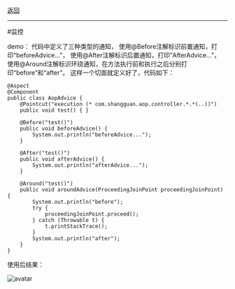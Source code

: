 <p>
<a href="#" onclick="refreshSpringContent('aop')">返回</a>&emsp;&emsp;&emsp;
</p>

---
#监控

demo：
代码中定义了三种类型的通知，
使用@Before注解标识前置通知，打印“beforeAdvice...”，
使用@After注解标识后置通知，打印“AfterAdvice...”，
使用@Around注解标识环绕通知，在方法执行前和执行之后分别打印“before”和“after”。
这样一个切面就定义好了，代码如下：

    @Aspect
    @Component
    public class AopAdvice {
        @Pointcut("execution (* com.shangguan.aop.controller.*.*(..))")
        public void test() { }
    
        @Before("test()")
        public void beforeAdvice() {
            System.out.println("beforeAdvice...");
        }
    
        @After("test()")
        public void afterAdvice() {
            System.out.println("afterAdvice...");
        }
    
        @Around("test()")
        public void aroundAdvice(ProceedingJoinPoint proceedingJoinPoint) {
            System.out.println("before");
            try {
                proceedingJoinPoint.proceed();
            } catch (Throwable t) {
                t.printStackTrace();
            }
            System.out.println("after");
        }
    }
使用后结果：

![avatar](../blog/spring/aop/imag/aop3.png)

